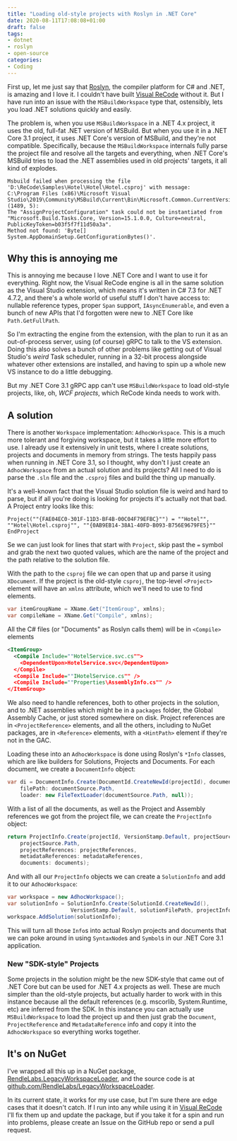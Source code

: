```yaml
---
title: "Loading old-style projects with Roslyn in .NET Core"
date: 2020-08-11T17:08:08+01:00
draft: false
tags:
- dotnet
- roslyn
- open-source
categories:
- Coding
---
```


First up, let me just say that [Roslyn](https://github.com/dotnet/roslyn),
the compiler platform for C# and .NET, is amazing and I love it.
I couldn't have built [Visual ReCode](https://visualrecode.com) without it.
But I have run into an issue with the `MSBuildWorkspace` type that, ostensibly,
lets you load .NET solutions quickly and easily.

The problem is, when you use `MSBuildWorkspace` in a .NET 4.x project, it uses the
old, full-fat .NET version of MSBuild.
But when you use it in a .NET Core 3.1 project, it uses .NET Core's version of MSBuild,
and they're not compatible.
Specifically, because the `MSBuildWorkspace` internals fully parse the project file
and resolve all the targets and everything, when .NET Core's MSBuild tries to load
the .NET assemblies used in old projects' targets, it all kind of explodes.

```text
Msbuild failed when processing the file 'D:\ReCode\Samples\Hotel\Hotel\Hotel.csproj' with message: 
C:\Program Files (x86)\Microsoft Visual Studio\2019\Community\MSBuild\Current\Bin\Microsoft.Common.CurrentVersion.targets: (1489, 5): 
The "AssignProjectConfiguration" task could not be instantiated from 
"Microsoft.Build.Tasks.Core, Version=15.1.0.0, Culture=neutral, PublicKeyToken=b03f5f7f11d50a3a".
Method not found: 'Byte[] System.AppDomainSetup.GetConfigurationBytes()'.
```

## Why this is annoying me

This is annoying me because I love .NET Core and I want to use it for
everything. Right now, the Visual ReCode engine is all in the same solution as the
Visual Studio extension, which means it's written in C# 7.3 for .NET 4.7.2, and
there's a whole world of useful stuff I don't have access to: nullable reference types,
proper `Span` support, `IAsyncEnumerable`, and even a bunch of new APIs that I'd
forgotten were new to .NET Core like `Path.GetFullPath`.

So I'm extracting the engine from the extension, with the plan to run it as an
out-of-process server, using (of course) gRPC to talk to the VS extension. Doing this
also solves a bunch of other problems like getting out of Visual Studio's *weird* Task
scheduler, running in a 32-bit process alongside whatever other extensions are installed,
and having to spin up a whole new VS instance to do a little debugging.

But my .NET Core 3.1 gRPC app can't use `MSBuildWorkspace` to load old-style projects,
like, oh, *WCF projects*, which ReCode kinda needs to work with.

## A solution

There is another `Workspace` implementation: `AdhocWorkspace`. This is a much more
tolerant and forgiving workspace, but it takes a little more effort to use. I already
use it extensively in unit tests, where I create solutions, projects and documents
in memory from strings. The tests happily pass when running in .NET Core 3.1, so I
thought, why don't I just create an `AdhocWorkspace` from an actual solution and
its projects? All I need to do is parse the `.sln` file and the `.csproj` files
and build the thing up manually.

It's a well-known fact that the Visual Studio solution file is weird and hard to
parse, but if all you're doing is looking for projects it's actually not that bad.
A Project entry looks like this:

```text
Project(""{FAE04EC0-301F-11D3-BF4B-00C04F79EFBC}"") = ""Hotel"", ""Hotel\Hotel.csproj"", ""{0AB9EB14-38A1-40FD-B093-B756E9679FE5}""
EndProject
```

Se we can just look for lines that start with `Project`, skip past the `=` symbol and grab
the next two quoted values, which are the name of the project and the path relative to the
solution file.

With the path to the `csproj` file we can open that up and parse it using `XDocument`.
If the project is the old-style `csproj`, the top-level `<Project>` element will have an
`xmlns` attribute, which we'll need to use to find elements.

```csharp
var itemGroupName = XName.Get("ItemGroup", xmlns);
var compileName = XName.Get("Compile", xmlns);
```

All the C# files (or "Documents" as Roslyn calls them) will be in `<Compile>` elements

```xml
<ItemGroup>
  <Compile Include=""HotelService.svc.cs"">
    <DependentUpon>HotelService.svc</DependentUpon>
  </Compile>
  <Compile Include=""IHotelService.cs"" />
  <Compile Include=""Properties\AssemblyInfo.cs"" />
</ItemGroup>
```

We also need to handle references, both to other projects in the solution, and to
.NET assemblies which might be in a `packages` folder, the Global Assembly Cache, or
just stored somewhere on disk. Project references are in `<ProjectReference>` elements,
and all the others, including to NuGet packages, are in `<Reference>` elements, with a
`<HintPath>` element if they're not in the GAC.

Loading these into an `AdhocWorkspace` is done using Roslyn's `*Info` classes, which are
like builders for Solutions, Projects and Documents. For each document, we create a
`DocumentInfo` object:

```csharp
var di = DocumentInfo.Create(DocumentId.CreateNewId(projectId), documentSource.Name,
    filePath: documentSource.Path,
    loader: new FileTextLoader(documentSource.Path, null));
```

With a list of all the documents, as well as the Project and Assembly references we
got from the project file, we can create the `ProjectInfo` object:

```csharp
return ProjectInfo.Create(projectId, VersionStamp.Default, projectSource.Name, projectSource.Name, LanguageNames.CSharp,
    projectSource.Path,
    projectReferences: projectReferences,
    metadataReferences: metadataReferences,
    documents: documents);
```

And with all our `ProjectInfo` objects we can create a `SolutionInfo` and add it to our
`AdhocWorkspace`:

```csharp
var workspace = new AdhocWorkspace();
var solutionInfo = SolutionInfo.Create(SolutionId.CreateNewId(),
                    VersionStamp.Default, solutionFilePath, projectInfos);
workspace.AddSolution(solutionInfo);
```

This will turn all those `Info`s into actual Roslyn projects and documents that we can poke
around in using `SyntaxNode`s and `Symbol`s in our .NET Core 3.1 application.

### New "SDK-style" Projects

Some projects in the solution might be the new SDK-style that came out of .NET Core but can
be used for .NET 4.x projects as well. These are much simpler than the old-style projects,
but actually harder to work with in this instance because all the default references
(e.g. mscorlib, System.Runtime, etc) are inferred from the SDK. In this instance you can
actually use `MSBuildWorkspace` to load the project up and then just grab the `Document`,
`ProjectReference` and `MetadataReference` info and copy it into the `AdhocWorkspace` so
everything works together.

## It's on NuGet

I've wrapped all this up in a NuGet package,
[RendleLabs.LegacyWorkspaceLoader](https://www.nuget.org/packages/RendleLabs.LegacyWorkspaceLoader/),
and the source code is at
[github.com/RendleLabs/LegacyWorkspaceLoader](https://github.com/RendleLabs/LegacyWorkspaceLoader).

In its current state, it works for my use case, but I'm sure there are edge cases that it
doesn't catch. If I run into any while using it in [Visual ReCode](https://visualrecode.com)
I'll fix them up and update the package, but if you take it for a spin and run into problems,
please create an Issue on the GitHub repo or send a pull request.
